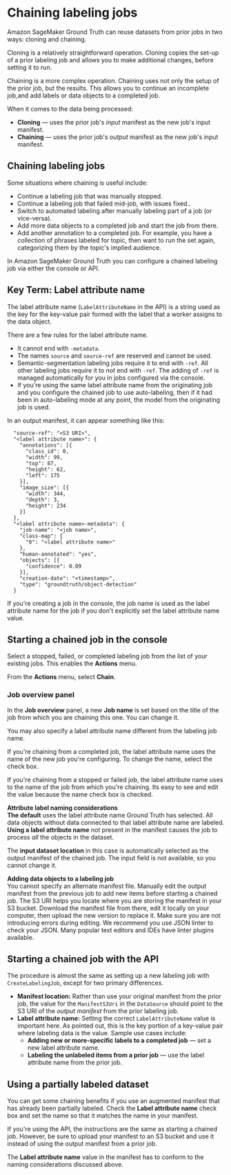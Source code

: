 # Chaining labeling jobs<a name="sms-reusing-data"></a>

Amazon SageMaker Ground Truth can reuse datasets from prior jobs in two ways: cloning and chaining\.

Cloning is a relatively straightforward operation\. Cloning copies the set\-up of a prior labeling job and allows you to make additional changes, before setting it to run\.

Chaining is a more complex operation\. Chaining uses not only the setup of the prior job, but the results\. This allows you to continue an incomplete job,and add labels or data objects to a completed job\. 

When it comes to the data being processed: 
+  **Cloning** — uses the prior job's *input* manifest as the new job's input manifest\. 
+  **Chaining** — uses the prior job's *output* manifest as the new job's input manifest\. 

## Chaining labeling jobs<a name="sms-reusing-data-chaining"></a>

Some situations where chaining is useful include:
+ Continue a labeling job that was manually stopped\.
+ Continue a labeling job that failed mid\-job, with issues fixed\.\.
+ Switch to automated labeling after manually labeling part of a job \(or vice\-versa\)\.
+ Add more data objects to a completed job and start the job from there\.
+ Add another annotation to a completed job\. For example, you have a collection of phrases labeled for topic, then want to run the set again, categorizing them by the topic's implied audience\.

In Amazon SageMaker Ground Truth you can configure a chained labeling job via either the console or API\.

## Key Term: Label attribute name<a name="sms-reusing-data-LAN"></a>

The label attribute name \(`LabelAttributeName` in the API\) is a string used as the key for the key\-value pair formed with the label that a worker assigns to the data object\.

There are a few rules for the label attribute name\.
+ It cannot end with `-metadata`\.
+ The names `source` and `source-ref` are reserved and cannot be used\.
+ Semantic\-segmentation labeling jobs require it to end with `-ref`\. All other labeling jobs require it to *not* end with `-ref`\. The adding of `-ref` is managed automatically for you in jobs configured via the console\.
+ If you're using the same label attribute name from the originating job and you configure the chained job to use auto\-labeling, then if it had been in auto\-labeling mode at any point, the model from the originating job is used\.

In an output manifest, it can appear something like this:

```
  "source-ref": "<S3 URI>",
  "<label attribute name>": {
    "annotations": [{
      "class_id": 0,
      "width": 99,
      "top": 87,
      "height": 62,
      "left": 175
    }],
    "image_size": [{
      "width": 344,
      "depth": 3,
      "height": 234
    }]
  },
  "<label attribute name>-metadata": {
    "job-name": "<job name>",
    "class-map": {
      "0": "<label attribute name>"
    },
    "human-annotated": "yes",
    "objects": [{
      "confidence": 0.09
    }],
    "creation-date": "<timestamp>",
    "type": "groundtruth/object-detection"
  }
```

If you're creating a job in the console, the job name is used as the label attribute name for the job if you don't explicitly set the label attribute name value\.

## Starting a chained job in the console<a name="sms-reusing-data-console"></a>

Select a stopped, failed, or completed labeling job from the list of your existing jobs\. This enables the **Actions** menu\.

From the **Actions** menu, select **Chain**\.

### Job overview panel<a name="sms-reusing-data-console-job-panel"></a>

In the **Job overview** panel, a new **Job name** is set based on the title of the job from which you are chaining this one\. You can change it\.

You may also specify a label attribute name different from the labeling job name\.

If you're chaining from a completed job, the label attribute name uses the name of the new job you're configuring\. To change the name, select the check box\.

If you're chaining from a stopped or failed job, the label attribute name uses to the name of the job from which you're chaining\. Its easy to see and edit the value because the name check box is checked\.

**Attribute label naming considerations**  
**The default** uses the label attribute name Ground Truth has selected\. All data objects without data connected to that label attribute name are labeled\.
**Using a label attribute name** not present in the manifest causes the job to process *all* the objects in the dataset\.

The **input dataset location** in this case is automatically selected as the output manifest of the chained job\. The input field is not available, so you cannot change it\.

**Adding data objects to a labeling job**  
You cannot specify an alternate manifest file\. Manually edit the output manifest from the previous job to add new items before starting a chained job\. The S3 URI helps you locate where you are storing the manifest in your S3 bucket\. Download the manifest file from there, edit it locally on your computer, then upload the new version to replace it\. Make sure you are not introducing errors during editing\. We recommend you use JSON linter to check your JSON\. Many popular text editors and IDEs have linter plugins available\.

## Starting a chained job with the API<a name="sms-reusing-data-API"></a>

The procedure is almost the same as setting up a new labeling job with `CreateLabelingJob`, except for two primary differences\.
+ **Manifest location:** Rather than use your original manifest from the prior job, the value for the `ManifestS3Uri` in the `DataSource` should point to the S3 URI of the *output manifest* from the prior labeling job\.
+ **Label attribute name:** Setting the correct `LabelAttributeName` value is important here\. As pointed out, this is the key portion of a key\-value pair where labeling data is the value\. Sample use cases include:
  + **Adding new or more\-specific labels to a completed job** — set a new label attribute name\.
  + **Labeling the unlabeled items from a prior job** — use the label attribute name from the prior job\.

## Using a partially labeled dataset<a name="sms-reusing-data-newdata"></a>

You can get some chaining benefits if you use an augmented manifest that has already been partially labeled\. Check the **Label attribute name** check box and set the name so that it matches the name in your manifest\.

If you're using the API, the instructions are the same as starting a chained job\. However, be sure to upload your manifest to an S3 bucket and use it instead of using the output manifest from a prior job\.

The **Label attribute name** value in the manifest has to conform to the naming considerations discussed above\.